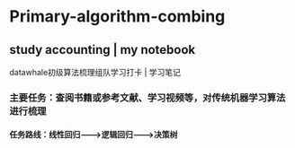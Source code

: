 # Primary-algorithm-combing
## study accounting | my notebook  
datawhale初级算法梳理组队学习打卡 | 学习笔记

### 主要任务：查阅书籍或参考文献、学习视频等，对传统机器学习算法进行梳理  
#### 任务路线：线性回归--->逻辑回归--->决策树
